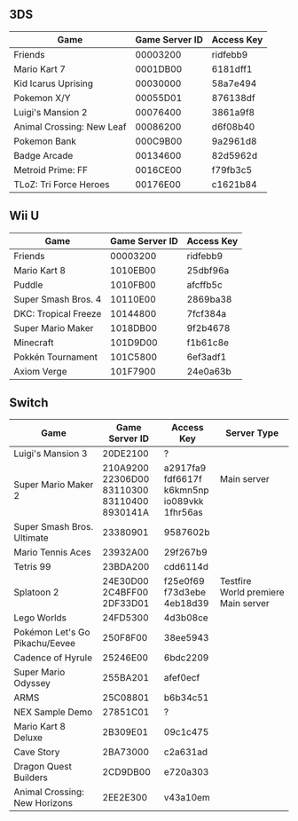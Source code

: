 ## 3DS
| Game | Game Server ID | Access Key |
| --- | --- | --- |
| Friends | 00003200 | ridfebb9 |
| Mario Kart 7 | 0001DB00 | 6181dff1 |
| Kid Icarus Uprising | 00030000 | 58a7e494 |
| Pokemon X/Y | 00055D01 | 876138df |
| Luigi's Mansion 2 | 00076400 | 3861a9f8 |
| Animal Crossing: New Leaf | 00086200 | d6f08b40 |
| Pokemon Bank | 000C9B00 | 9a2961d8 |
| Badge Arcade | 00134600 | 82d5962d |
| Metroid Prime: FF | 0016CE00 | f79fb3c5 |
| TLoZ: Tri Force Heroes | 00176E00 | c1621b84 |

## Wii U
| Game | Game Server ID | Access Key |
| --- | --- | --- |
| Friends | 00003200 | ridfebb9 |
| Mario Kart 8 | 1010EB00 | 25dbf96a |
| Puddle | 1010FB00 | afcffb5c |
| Super Smash Bros. 4 | 10110E00 | 2869ba38 |
| DKC: Tropical Freeze | 10144800 | 7fcf384a |
| Super Mario Maker | 1018DB00 | 9f2b4678 |
| Minecraft | 101D9D00 | f1b61c8e |
| Pokkén Tournament | 101C5800 | 6ef3adf1 |
| Axiom Verge | 101F7900 | 24e0a63b |

## Switch
| Game | Game Server ID | Access Key | Server Type |
| --- | --- | --- | --- |
| Luigi's Mansion 3 | 20DE2100 | ? |
| Super Mario Maker 2 | 210A9200<br>22306D00<br>83110300<br>83110400<br>8930141A | a2917fa9<br>fdf6617f<br>k6kmn5np<br>io089vkk<br>1fhr56as | <br>Main&nbsp;server<br><br><br><br>
| Super Smash Bros. Ultimate | 23380901 | 9587602b |
| Mario Tennis Aces | 23932A00 | 29f267b9 |
| Tetris 99 | 23BDA200 | cdd6114d |
| Splatoon 2 | 24E30D00<br>2C4BFF00<br>2DF33D01 | f25e0f69<br>f73d3ebe<br>4eb18d39 | Testfire<br>World&nbsp;premiere<br>Main&nbsp;server |
| Lego Worlds | 24FD5300 | 4d3b08ce |
| Pokémon Let's Go Pikachu/Eevee | 250F8F00 | 38ee5943 |
| Cadence of Hyrule | 25246E00 | 6bdc2209 |
| Super Mario Odyssey | 255BA201 | afef0ecf |
| ARMS | 25C08801 | b6b34c51 |
| NEX Sample Demo | 27851C01 | ? |
| Mario Kart 8 Deluxe | 2B309E01 | 09c1c475 |
| Cave Story | 2BA73000 | c2a631ad |
| Dragon Quest Builders | 2CD9DB00 | e720a303 |
| Animal Crossing: New Horizons | 2EE2E300 | v43a10em |